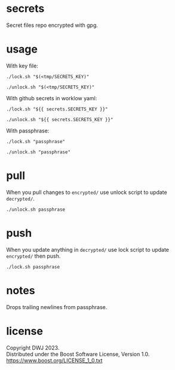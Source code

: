 # secrets

Secret files repo encrypted with gpg.

# usage

With key file:

`./lock.sh "$(<tmp/SECRETS_KEY)"`

`./unlock.sh "$(<tmp/SECRETS_KEY)"`

With github secrets in worklow yaml:

`./lock.sh "${{ secrets.SECRETS_KEY }}"`

`./unlock.sh "${{ secrets.SECRETS_KEY }}"`

With passphrase:

`./lock.sh "passphrase"`

`./unlock.sh "passphrase"`

# pull

When you pull changes to `encrypted/` use unlock script to update `decrypted/`.

`./unlock.sh passphrase`

# push

When you update anything in `decrypted/` use lock script to update `encrypted/` then push.

`./lock.sh passphrase`

# notes

Drops trailing newlines from passphrase.

# license

Copyright DWJ 2023.  
Distributed under the Boost Software License, Version 1.0.  
https://www.boost.org/LICENSE_1_0.txt
